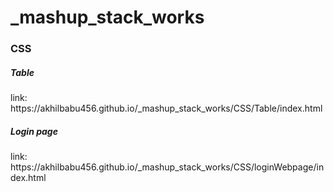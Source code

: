 # _mashup_stack_works

<h3>CSS</h3>
<h5>Table</h5>
link: https://akhilbabu456.github.io/_mashup_stack_works/CSS/Table/index.html
<h5>Login page</h5>
link: https://akhilbabu456.github.io/_mashup_stack_works/CSS/loginWebpage/index.html 
